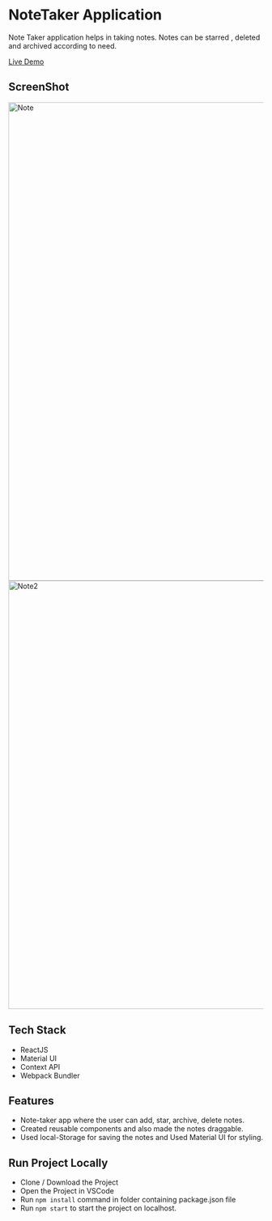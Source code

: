 # NoteTaker Application 
Note Taker application helps in taking notes. Notes can be starred , deleted and archived according to need. 

[Live Demo](https://notes-taking-application.vercel.app/)

## ScreenShot
<img width="946" alt="Note" src="https://user-images.githubusercontent.com/100838996/229048873-569367b6-7c3e-4377-97de-f0d087918d29.png">
<img width="847" alt="Note2" src="https://user-images.githubusercontent.com/100838996/229049012-2634f5a3-9512-42b5-88fa-28dd1f621fab.png">

## Tech Stack 
- ReactJS 
- Material UI
- Context API 
- Webpack Bundler 

## Features 

- Note-taker app where the user can add, star, archive, delete notes.
- Created reusable components and also made the notes draggable.
- Used local-Storage for saving the notes and Used Material UI for styling.


## Run Project Locally 

- Clone / Download the Project 
- Open the Project in VSCode 
- Run `npm install` command in folder containing package.json file 
- Run `npm start` to start the project on localhost.
